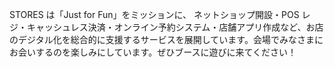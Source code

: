 STORES は「Just for Fun」をミッションに、 ネットショップ開設・POS レジ・キャッシュレス決済・オンライン予約システム・店舗アプリ作成など、お店のデジタル化を総合的に支援するサービスを展開しています。会場でみなさまにお会いするのを楽しみにしています。ぜひブースに遊びに来てください！
